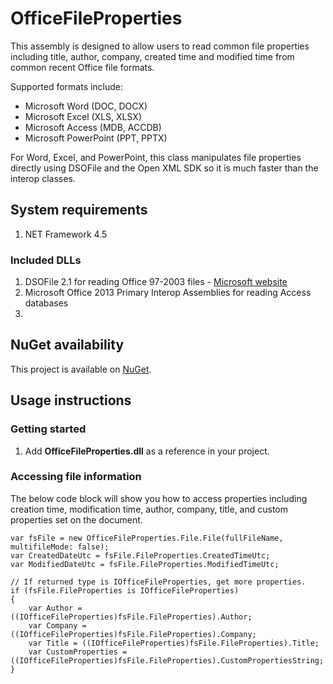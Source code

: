 # OfficeFileProperties
This assembly is designed to allow users to read common file properties including title, author, company, created time and modified time from common recent Office file formats.

Supported formats include:
* Microsoft Word (DOC, DOCX)
* Microsoft Excel (XLS, XLSX)
* Microsoft Access (MDB, ACCDB)
* Microsoft PowerPoint (PPT, PPTX)

For Word, Excel, and PowerPoint, this class manipulates file properties directly using DSOFile and the Open XML SDK so it is much faster than the interop classes.

## System requirements
1. NET Framework 4.5

### Included DLLs
1. DSOFile 2.1 for reading Office 97-2003 files - [Microsoft website](http://www.microsoft.com/en-us/download/details.aspx?id=8422)
2. Microsoft Office 2013 Primary Interop Assemblies for reading Access databases
3. 
## NuGet availability
This project is available on [NuGet](https://www.nuget.org/packages/OfficeFileProperties/).

## Usage instructions
### Getting started
1. Add **OfficeFileProperties.dll** as a reference in your project.

### Accessing file information
The below code block will show you how to access properties including creation time, modification time, author, company, title, and custom properties set on the document.
```
var fsFile = new OfficeFileProperties.File.File(fullFileName, multifileMode: false);
var CreatedDateUtc = fsFile.FileProperties.CreatedTimeUtc;
var ModifiedDateUtc = fsFile.FileProperties.ModifiedTimeUtc;

// If returned type is IOfficeFileProperties, get more properties.
if (fsFile.FileProperties is IOfficeFileProperties)
{
    var Author = ((IOfficeFileProperties)fsFile.FileProperties).Author;
    var Company = ((IOfficeFileProperties)fsFile.FileProperties).Company;
    var Title = ((IOfficeFileProperties)fsFile.FileProperties).Title;
    var CustomProperties = ((IOfficeFileProperties)fsFile.FileProperties).CustomPropertiesString;
}
```
